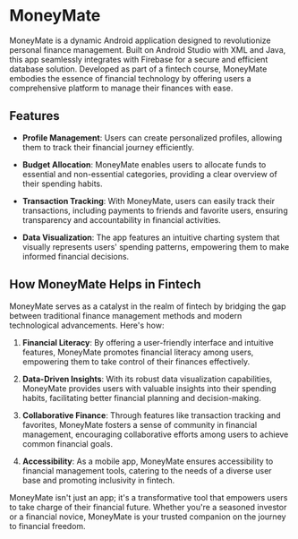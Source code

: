 # MoneyMate

MoneyMate is a dynamic Android application designed to revolutionize personal finance management. Built on Android Studio with XML and Java, this app seamlessly integrates with Firebase for a secure and efficient database solution. Developed as part of a fintech course, MoneyMate embodies the essence of financial technology by offering users a comprehensive platform to manage their finances with ease.

## Features

- **Profile Management**: Users can create personalized profiles, allowing them to track their financial journey efficiently.

- **Budget Allocation**: MoneyMate enables users to allocate funds to essential and non-essential categories, providing a clear overview of their spending habits.

- **Transaction Tracking**: With MoneyMate, users can easily track their transactions, including payments to friends and favorite users, ensuring transparency and accountability in financial activities.

- **Data Visualization**: The app features an intuitive charting system that visually represents users' spending patterns, empowering them to make informed financial decisions.

## How MoneyMate Helps in Fintech

MoneyMate serves as a catalyst in the realm of fintech by bridging the gap between traditional finance management methods and modern technological advancements. Here's how:

1. **Financial Literacy**: By offering a user-friendly interface and intuitive features, MoneyMate promotes financial literacy among users, empowering them to take control of their finances effectively.

2. **Data-Driven Insights**: With its robust data visualization capabilities, MoneyMate provides users with valuable insights into their spending habits, facilitating better financial planning and decision-making.

3. **Collaborative Finance**: Through features like transaction tracking and favorites, MoneyMate fosters a sense of community in financial management, encouraging collaborative efforts among users to achieve common financial goals.

4. **Accessibility**: As a mobile app, MoneyMate ensures accessibility to financial management tools, catering to the needs of a diverse user base and promoting inclusivity in fintech.

MoneyMate isn't just an app; it's a transformative tool that empowers users to take charge of their financial future. Whether you're a seasoned investor or a financial novice, MoneyMate is your trusted companion on the journey to financial freedom.

